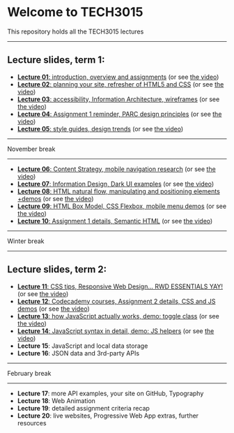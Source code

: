 # Welcome to TECH3015

This repository holds all the TECH3015 lectures

<!-- ## Module Documents

- [Module Handbook](https://TECH3015.github.io/lectures/module-handbook.html)
- [Coursework 1 Specification](https://TECH3015.github.io/lectures/coursework-01.html)
- [Coursework 2 Specification](https://TECH3015.github.io/lectures/coursework-02.html)
-->

---

## Lecture slides, term 1:

- [**Lecture 01**: introduction, overview and assignments](https://TECH3015.github.io/presents?lecture-01) (or see [the video](https://dmureplay.cloud.panopto.eu/Panopto/Pages/Viewer.aspx?id=5900e5e0-d40b-4cfd-9b39-ac4a00b900ee))
- [**Lecture 02**: planning your site, refresher of HTML5 and CSS](https://TECH3015.github.io/presents?lecture-02) (or see [the video](https://dmureplay.cloud.panopto.eu/Panopto/Pages/Viewer.aspx?id=9bc6c18a-53b5-4ba4-80bb-ac4e01056fb1))
- [**Lecture 03**: accessibility, Information Architecture, wireframes](https://TECH3015.github.io/presents?lecture-03) (or see [the video](https://dmureplay.cloud.panopto.eu/Panopto/Pages/Viewer.aspx?id=22011d37-727b-493a-8c57-ac5300fc8e42))
- [**Lecture 04**: Assignment 1 reminder, PARC design principles](https://TECH3015.github.io/presents?lecture-04) (or see [the video](https://dmureplay.cloud.panopto.eu/Panopto/Pages/Viewer.aspx?id=9c997e6c-da6e-4838-bd32-ac5600ce0d87))
- [**Lecture 05**: style guides, design trends](https://TECH3015.github.io/presents?lecture-05) (or see [the video](https://dmureplay.cloud.panopto.eu/Panopto/Pages/Viewer.aspx?id=45a449e4-a011-49b2-bac8-ac62014912ed))

---

November break

---

- [**Lecture 06**: Content Strategy, mobile navigation research](https://TECH3015.github.io/presents?lecture-06) (or see [the video](https://dmureplay.cloud.panopto.eu/Panopto/Pages/Viewer.aspx?id=6e870023-04af-4213-908a-ac6a0128426b))
- [**Lecture 07**: Information Design, Dark UI examples](https://TECH3015.github.io/presents?lecture-07) (or see [the video](https://dmureplay.cloud.panopto.eu/Panopto/Pages/Viewer.aspx?id=275a63ea-f0a8-4519-b027-ac7e00f55a68))
- [**Lecture 08**: HTML natural flow, manipulating and positioning elements +demos](https://tech3015.github.io/presents/?lecture-08) (or see [the video](https://dmureplay.cloud.panopto.eu/Panopto/Pages/Viewer.aspx?id=de2f7e54-40c2-4311-90e5-ac80010f44b8))
- [**Lecture 09**: HTML Box Model, CSS Flexbox, mobile menu demos](https://TECH3015.github.io/presents?lecture-09) (or see [the video](https://dmureplay.cloud.panopto.eu/Panopto/Pages/Viewer.aspx?id=91b7c413-e490-46da-a37b-ac80012176bd))
- [**Lecture 10**: Assignment 1 details, Semantic HTML](https://TECH3015.github.io/presents?lecture-10) (or see [the video](https://dmureplay.cloud.panopto.eu/Panopto/Pages/Viewer.aspx?id=917781e7-ecff-4d04-a0d4-ac90013fac55))

---

Winter break

---

## Lecture slides, term 2:

- [**Lecture 11**: CSS tips, Responsive Web Design… RWD ESSENTIALS YAY!](https://TECH3015.github.io/presents?lecture-11) (or see [the video](https://dmureplay.cloud.panopto.eu/Panopto/Pages/Viewer.aspx?id=b36069c5-7e30-44d2-af96-acab0111707b))
- [**Lecture 12**: Codecademy courses, Assignment 2 details, CSS and JS demos](https://TECH3015.github.io/presents?lecture-12) (or see [the video](https://dmureplay.cloud.panopto.eu/Panopto/Pages/Viewer.aspx?id=2d7bc907-483b-4dba-80dc-acb50157ffa5))
- [**Lecture 13**: how JavaScript actually works, demo: toggle class](https://TECH3015.github.io/presents?lecture-13) (or see [the video](https://dmureplay.cloud.panopto.eu/Panopto/Pages/Viewer.aspx?id=a44c3f15-4675-4b5b-a46c-acb901449a12))
- [**Lecture 14**: JavaScript syntax in detail, demo: JS helpers](https://TECH3015.github.io/presents?lecture-14) (or see [the video](https://dmureplay.cloud.panopto.eu/Panopto/Pages/Viewer.aspx?id=1c627147-bdbf-40ac-a626-acbd011c2b4d))
- **Lecture 15**: JavaScript and local data storage
- **Lecture 16**: JSON data and 3rd-party APIs

<!--
- [**Lecture 15**: JavaScript and local data storage](https://TECH3015.github.io/presents?lecture-15) (or see [the video]())
- [**Lecture 16**: JSON data and 3rd-party APIs](https://TECH3015.github.io/presents?lecture-16) (or see [the video]())
-->

---

February break

---

- **Lecture 17**: more API examples, your site on GitHub, Typography
- **Lecture 18**: Web Animation
- **Lecture 19**: detailed assignment criteria recap
- **Lecture 20**: live websites, Progressive Web App extras, further resources

<!--
- [**Lecture 17**: more API examples, your site on GitHub, Typography](https://TECH3015.github.io/presents?lecture-17) (or see [the video]())
- [**Lecture 18**: Web Animation](https://TECH3015.github.io/presents?lecture-18) (or see [the video]())
- [**Lecture 19**: detailed assignment criteria recap](https://TECH3015.github.io/presents?lecture-19) (or see [the video]())
- [**Lecture 20**: live websites, Progressive Web App extras, further resources](https://TECH3015.github.io/presents?lecture-20) (or see [the video]())

## TO DO:

- [ ] SEE front-end-materials readme for some JS
- [ ] try CTEC3905 styles here (or the reverse)?
- [ ] extend CSS 'crammed' and 'smalltext' to 'ol' tags
-->

